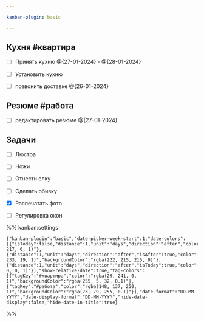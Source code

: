 ```yaml
---

kanban-plugin: basic

---
```


## Кухня #квартира

- [ ] Принять кухню @{27-01-2024} - @{28-01-2024}
- [ ] Установить кухню
- [ ] позвонить доставке @{26-01-2024}


## Резюме #работа

- [ ] редактировать резюме @{27-01-2024}


## Задачи

- [ ] Люстра
- [ ] Ножи
- [ ] Отнести елку
- [ ] Сделать обивку
- [x] Распечатать фото
- [ ] Регулировка окон




%% kanban:settings
```
{"kanban-plugin":"basic","date-picker-week-start":1,"date-colors":[{"isToday":false,"distance":1,"unit":"days","direction":"after","color":"rgba(255, 217, 0, 1)"},{"distance":1,"unit":"days","direction":"after","isAfter":true,"color":"rgba(8, 233, 19, 1)","backgroundColor":"rgba(222, 215, 215, 0)"},{"distance":1,"unit":"days","direction":"after","isToday":true,"color":"rgba(255, 0, 0, 1)"}],"show-relative-date":true,"tag-colors":[{"tagKey":"#квартира","color":"rgba(29, 241, 0, 1)","backgroundColor":"rgba(255, 5, 32, 0.1)"},{"tagKey":"#работа","color":"rgba(148, 137, 250, 1)","backgroundColor":"rgba(73, 79, 255, 0.1)"}],"date-format":"DD-MM-YYYY","date-display-format":"DD-MM-YYYY","hide-date-display":false,"hide-date-in-title":true}
```
%%